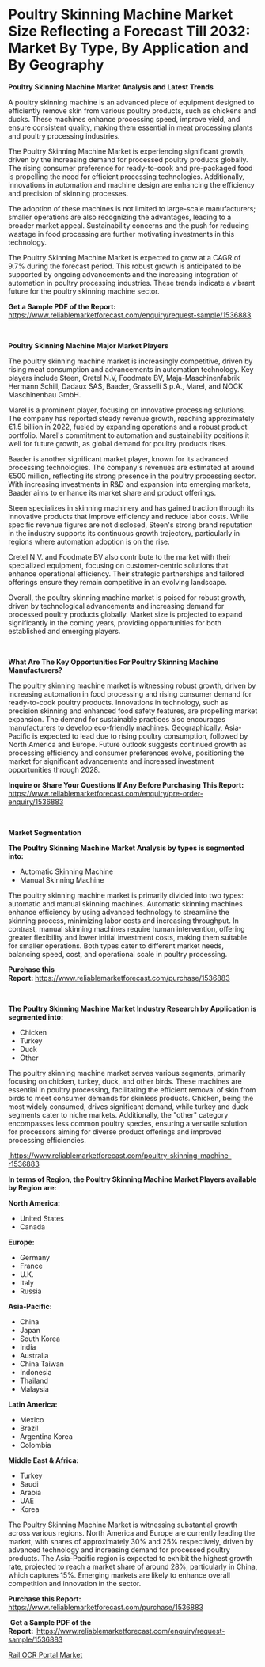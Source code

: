 <p><h1>Poultry Skinning Machine Market Size Reflecting a Forecast Till 2032: Market By Type, By Application and By Geography</h1></p><p><strong>Poultry Skinning Machine Market Analysis and Latest Trends</strong></p>
<p><p>A poultry skinning machine is an advanced piece of equipment designed to efficiently remove skin from various poultry products, such as chickens and ducks. These machines enhance processing speed, improve yield, and ensure consistent quality, making them essential in meat processing plants and poultry processing industries.</p><p>The Poultry Skinning Machine Market is experiencing significant growth, driven by the increasing demand for processed poultry products globally. The rising consumer preference for ready-to-cook and pre-packaged food is propelling the need for efficient processing technologies. Additionally, innovations in automation and machine design are enhancing the efficiency and precision of skinning processes. </p><p>The adoption of these machines is not limited to large-scale manufacturers; smaller operations are also recognizing the advantages, leading to a broader market appeal. Sustainability concerns and the push for reducing wastage in food processing are further motivating investments in this technology.</p><p>The Poultry Skinning Machine Market is expected to grow at a CAGR of 9.7% during the forecast period. This robust growth is anticipated to be supported by ongoing advancements and the increasing integration of automation in poultry processing industries. These trends indicate a vibrant future for the poultry skinning machine sector.</p></p>
<p><strong>Get a Sample PDF of the Report:&nbsp;</strong> <a href="https://www.reliablemarketforecast.com/enquiry/request-sample/1536883?utm_campaign=3169&utm_medium=2&utm_source=Github&utm_content=ia&utm_term=11042025&utm_id=poultry-skinning-machine">https://www.reliablemarketforecast.com/enquiry/request-sample/1536883</a></p>
<p>&nbsp;</p>
<p><strong>Poultry Skinning Machine Major Market Players</strong></p>
<p><p>The poultry skinning machine market is increasingly competitive, driven by rising meat consumption and advancements in automation technology. Key players include Steen, Cretel N.V, Foodmate BV, Maja-Maschinenfabrik Hermann Schill, Dadaux SAS, Baader, Grasselli S.p.A., Marel, and NOCK Maschinenbau GmbH.</p><p>Marel is a prominent player, focusing on innovative processing solutions. The company has reported steady revenue growth, reaching approximately €1.5 billion in 2022, fueled by expanding operations and a robust product portfolio. Marel's commitment to automation and sustainability positions it well for future growth, as global demand for poultry products rises.</p><p>Baader is another significant market player, known for its advanced processing technologies. The company's revenues are estimated at around €500 million, reflecting its strong presence in the poultry processing sector. With increasing investments in R&D and expansion into emerging markets, Baader aims to enhance its market share and product offerings.</p><p>Steen specializes in skinning machinery and has gained traction through its innovative products that improve efficiency and reduce labor costs. While specific revenue figures are not disclosed, Steen's strong brand reputation in the industry supports its continuous growth trajectory, particularly in regions where automation adoption is on the rise.</p><p>Cretel N.V. and Foodmate BV also contribute to the market with their specialized equipment, focusing on customer-centric solutions that enhance operational efficiency. Their strategic partnerships and tailored offerings ensure they remain competitive in an evolving landscape.</p><p>Overall, the poultry skinning machine market is poised for robust growth, driven by technological advancements and increasing demand for processed poultry products globally. Market size is projected to expand significantly in the coming years, providing opportunities for both established and emerging players.</p></p>
<p>&nbsp;</p>
<p><strong>What Are The Key Opportunities For Poultry Skinning Machine Manufacturers?</strong></p>
<p><p>The poultry skinning machine market is witnessing robust growth, driven by increasing automation in food processing and rising consumer demand for ready-to-cook poultry products. Innovations in technology, such as precision skinning and enhanced food safety features, are propelling market expansion. The demand for sustainable practices also encourages manufacturers to develop eco-friendly machines. Geographically, Asia-Pacific is expected to lead due to rising poultry consumption, followed by North America and Europe. Future outlook suggests continued growth as processing efficiency and consumer preferences evolve, positioning the market for significant advancements and increased investment opportunities through 2028.</p></p>
<p><strong>Inquire or Share Your Questions If Any Before Purchasing This Report:</strong> <a href="https://www.reliablemarketforecast.com/enquiry/pre-order-enquiry/1536883?utm_campaign=3169&utm_medium=2&utm_source=Github&utm_content=ia&utm_term=11042025&utm_id=poultry-skinning-machine">https://www.reliablemarketforecast.com/enquiry/pre-order-enquiry/1536883</a></p>
<p>&nbsp;</p>
<p><strong>Market Segmentation</strong></p>
<p><strong>The Poultry Skinning Machine Market Analysis by types is segmented into:</strong></p>
<p><ul><li>Automatic Skinning Machine</li><li>Manual Skinning Machine</li></ul></p>
<p><p>The poultry skinning machine market is primarily divided into two types: automatic and manual skinning machines. Automatic skinning machines enhance efficiency by using advanced technology to streamline the skinning process, minimizing labor costs and increasing throughput. In contrast, manual skinning machines require human intervention, offering greater flexibility and lower initial investment costs, making them suitable for smaller operations. Both types cater to different market needs, balancing speed, cost, and operational scale in poultry processing.</p></p>
<p><strong>Purchase this Report:&nbsp;</strong><a href="https://www.reliablemarketforecast.com/purchase/1536883?utm_campaign=3169&utm_medium=2&utm_source=Github&utm_content=ia&utm_term=11042025&utm_id=poultry-skinning-machine">https://www.reliablemarketforecast.com/purchase/1536883</a></p>
<p>&nbsp;</p>
<p><strong>The Poultry Skinning Machine Market Industry Research by Application is segmented into:</strong></p>
<p><ul><li>Chicken</li><li>Turkey</li><li>Duck</li><li>Other</li></ul></p>
<p><p>The poultry skinning machine market serves various segments, primarily focusing on chicken, turkey, duck, and other birds. These machines are essential in poultry processing, facilitating the efficient removal of skin from birds to meet consumer demands for skinless products. Chicken, being the most widely consumed, drives significant demand, while turkey and duck segments cater to niche markets. Additionally, the "other" category encompasses less common poultry species, ensuring a versatile solution for processors aiming for diverse product offerings and improved processing efficiencies.</p></p>
<p><a href="https://www.reliablemarketforecast.com/poultry-skinning-machine-r1536883?utm_campaign=3169&utm_medium=2&utm_source=Github&utm_content=ia&utm_term=11042025&utm_id=poultry-skinning-machine">&nbsp;https://www.reliablemarketforecast.com/poultry-skinning-machine-r1536883</a></p>
<p><strong>In terms of Region, the Poultry Skinning Machine Market Players available by Region are:</strong></p>
<p>
    <p> <strong> North America: </strong>
        <ul>
            <li>United States</li>
            <li>Canada</li>
        </ul>
        </p> 
    <p> <strong> Europe: </strong>
        <ul>
            <li>Germany</li>
            <li>France</li>
            <li>U.K.</li>
            <li>Italy</li>
            <li>Russia</li>
        </ul>
        </p> 
    <p> <strong> Asia-Pacific: </strong>
        <ul>
            <li>China</li>
            <li>Japan</li>
            <li>South Korea</li>
            <li>India</li>
            <li>Australia</li>
            <li>China Taiwan</li>
            <li>Indonesia</li>
            <li>Thailand</li>
            <li>Malaysia</li>
        </ul>
        </p> 
    <p> <strong> Latin America: </strong>
        <ul>
            <li>Mexico</li>
            <li>Brazil</li>
            <li>Argentina Korea</li>
            <li>Colombia</li>
        </ul>
        </p> 
    <p> <strong> Middle East & Africa: </strong>
        <ul>
            <li>Turkey</li>
            <li>Saudi</li>
            <li>Arabia</li>
            <li>UAE</li>
            <li>Korea</li>
        </ul>
    </p>
    </p>
<p><p>The Poultry Skinning Machine Market is witnessing substantial growth across various regions. North America and Europe are currently leading the market, with shares of approximately 30% and 25% respectively, driven by advanced technology and increasing demand for processed poultry products. The Asia-Pacific region is expected to exhibit the highest growth rate, projected to reach a market share of around 28%, particularly in China, which captures 15%. Emerging markets are likely to enhance overall competition and innovation in the sector.</p></p>
<p><strong>Purchase this Report: </strong><a href="https://www.reliablemarketforecast.com/purchase/1536883?utm_campaign=3169&utm_medium=2&utm_source=Github&utm_content=ia&utm_term=11042025&utm_id=poultry-skinning-machine">https://www.reliablemarketforecast.com/purchase/1536883</a></p>
<p>&nbsp;<strong>Get a Sample PDF of the Report:&nbsp;&nbsp;</strong><a href="https://www.reliablemarketforecast.com/enquiry/request-sample/1536883?utm_campaign=3169&utm_medium=2&utm_source=Github&utm_content=ia&utm_term=11042025&utm_id=poultry-skinning-machine">https://www.reliablemarketforecast.com/enquiry/request-sample/1536883</a></p>
<p><strong></strong></p>
<p><p><a href="https://github.com/santosh758595/Market-Research-Report-List-7/blob/main/rail-ocr-portal-market.md?utm_campaign=3169&utm_medium=2&utm_source=Github&utm_content=ia&utm_term=11042025&utm_id=poultry-skinning-machine">Rail OCR Portal Market</a></p></p>